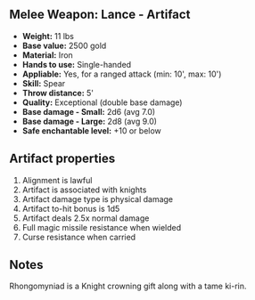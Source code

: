 ## Melee Weapon: Lance - Artifact

- **Weight:**       11 lbs
- **Base value:**   2500 gold
- **Material:**     Iron
- **Hands to use:** Single-handed
- **Appliable:**    Yes, for a ranged attack (min: 10', max: 10')
- **Skill:**        Spear
- **Throw distance:**         5'
- **Quality:**      Exceptional (double base damage)
- **Base damage - Small:**    2d6 (avg 7.0)
- **Base damage - Large:**    2d8 (avg 9.0)
- **Safe enchantable level:** +10 or below

## Artifact properties
1. Alignment is lawful
2. Artifact is associated with knights
3. Artifact damage type is physical damage
4. Artifact to-hit bonus is 1d5
5. Artifact deals 2.5x normal damage
6. Full magic missile resistance when wielded
7. Curse resistance when carried

## Notes
Rhongomyniad is a Knight crowning gift along with a tame ki-rin.